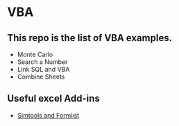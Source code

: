 # VBA
## This repo is the list of VBA examples. 

* Monte Carlo
* Search a Number
* Link SQL and VBA
* Combine Sheets

## Useful excel Add-ins

* [Simtools and Formlist](http://home.uchicago.edu/rmyerson/addins.htm)

